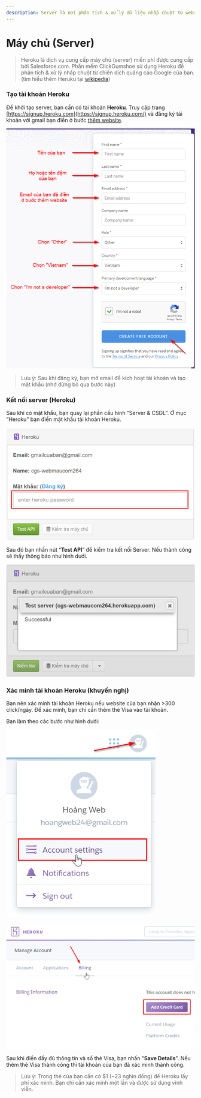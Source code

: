 ```yaml
---
description: Server là nơi phân tích & xử lý dữ liệu nhấp chuột từ website của bạn.
---
```


# Máy chủ \(Server\)

> Heroku là dịch vụ cung cấp máy chủ \(server\) miễn phí được cung cấp bởi Salesforce.com. Phần mềm ClickGumshoe sử dụng Heroku để phân tích & xử lý nhấp chuột từ chiến dịch quảng cáo Google của bạn. \(tìm hiểu thêm Heruku tại [wikipedia](https://en.wikipedia.org/wiki/Heroku)\)

### Tạo tài khoản Heroku

Để khởi tạo server, bạn cần có tài khoản **Heroku**. Truy cập trang [https://signup.heroku.com](https://signup.heroku.com/) và đăng ký tài khoản với gmail bạn điền ở bước [thêm website](https://help.clickgumshoe.com/bat-dau-cai-dat/tao-tai-khoan#them-website).

![](../../.gitbook/assets/dk-heroku.png)

> Lưu ý: Sau khi đăng ký, bạn mở email để kích hoạt tài khoản và tạo mật khẩu \(nhớ đừng bỏ qua bước này\)

### Kết nối server \(Heroku\)

Sau khi có mật khẩu, bạn quay lại phần cấu hình “Server & CSDL”. Ở mục “Heroku” bạn điền mật khẩu tài khoản Heroku.

![](../../.gitbook/assets/herokuv-server.png)

Sau đó bạn nhấn nút “**Test API**” để kiểm tra kết nối Server. Nếu thành công sẽ thấy thông báo như hình dưới.

![](../../.gitbook/assets/test-heroku.png)

### Xác minh tài khoản Heroku \(khuyến nghị\)

Bạn nên xác minh tài khoản Heroku nếu website của bạn nhận &gt;300 click/ngày. Để xác minh, bạn chỉ cần thêm thẻ Visa vào tài khoản.

Bạn làm theo các bước như hình dưới:

![](../../.gitbook/assets/xac-nhan-heroku.png)

![](../../.gitbook/assets/xac-minh-tk.png)

Sau khi điền đầy đủ thông tin và số thẻ Visa, bạn nhấn "**Save Details**". Nếu thêm thẻ Visa thành công thì tài khoản của bạn đã xác minh thành công.

> Lưu ý: Trong thẻ của bạn cần có $1 \(~23 nghìn đồng\) để Heroku lấy phí xác minh. Bạn chỉ cần xác minh một lần và được sử dụng vĩnh viễn.

